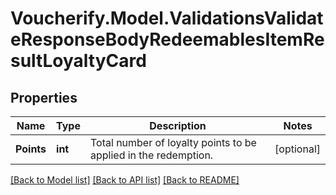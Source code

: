 # Voucherify.Model.ValidationsValidateResponseBodyRedeemablesItemResultLoyaltyCard

## Properties

Name | Type | Description | Notes
------------ | ------------- | ------------- | -------------
**Points** | **int** | Total number of loyalty points to be applied in the redemption. | [optional] 

[[Back to Model list]](../../README.md#documentation-for-models) [[Back to API list]](../../README.md#documentation-for-api-endpoints) [[Back to README]](../../README.md)


